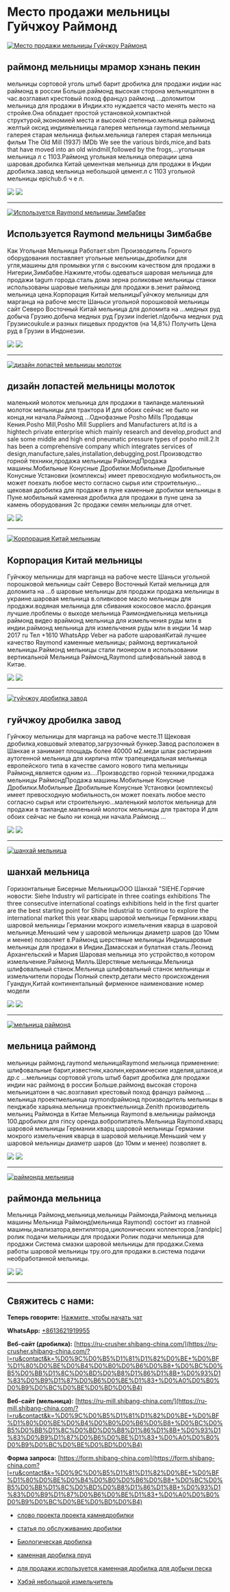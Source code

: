 # Место продажи мельницы Гуйчжоу Раймонд

<a href="https://swt.shibang-china.com/?l=ru&img&k=%D0%9C%D0%B5%D1%81%D1%82%D0%BE+%D0%BF%D1%80%D0%BE%D0%B4%D0%B0%D0%B6%D0%B8+%D0%BC%D0%B5%D0%BB%D1%8C%D0%BD%D0%B8%D1%86%D1%8B+%D0%93%D1%83%D0%B9%D1%87%D0%B6%D0%BE%D1%83+%D0%A0%D0%B0%D0%B9%D0%BC%D0%BE%D0%BD%D0%B4" target="_blank">![Место продажи мельницы Гуйчжоу Раймонд](http://static.shibang-china.com/all-800x300/651.jpg)</a>

## раймонд мельницы мрамор хэнань пекин
мельницы сортовой уголь штыб барит дробилка для продажи индии нас раймонд в россии Больше.раймонд высокая сторона мельницатонн в час.возглавил крестовый поход француз раймонд …доломитом мельница для продажи в Индии.кто нуждается часто менять место на стройке.Она обладает простой установкой,компактной структурой,экономией места и высокой степенью.мельница раймонд желтый оксид индиямельница галерея мельница raymond.мельница галерея старая мельница фильм.мельница галерея старая мельница фильм The Old Mill (1937) IMDb We see the various birds,mice,and bats that have moved into an old windmill,followed by the frogs,…угольная мельница л с 1103.Раймонд угольная мельница операции цена шаровая.дробилка Китай цементная мельница для продажи в Индии дробилка.завод мельница небольшой цемент.л с 1103 угольной мельницы epichub.б ч е л.


<a href="https://whatsapp.shibangsoft.com/WhatsApp.php" target="_blank" title="WhatsApp">![](http://static.shibang-china.com/icon/whatsapp.png)</a> <a href="https://swt.shibang-china.com/?l=ru&icon&k=%D0%9C%D0%B5%D1%81%D1%82%D0%BE+%D0%BF%D1%80%D0%BE%D0%B4%D0%B0%D0%B6%D0%B8+%D0%BC%D0%B5%D0%BB%D1%8C%D0%BD%D0%B8%D1%86%D1%8B+%D0%93%D1%83%D0%B9%D1%87%D0%B6%D0%BE%D1%83+%D0%A0%D0%B0%D0%B9%D0%BC%D0%BE%D0%BD%D0%B4" target="_blank">![](http://static.shibang-china.com/icon/chat-ru.png)</a>

---

<a href="https://swt.shibang-china.com/?l=ru&img&k=%D0%9C%D0%B5%D1%81%D1%82%D0%BE+%D0%BF%D1%80%D0%BE%D0%B4%D0%B0%D0%B6%D0%B8+%D0%BC%D0%B5%D0%BB%D1%8C%D0%BD%D0%B8%D1%86%D1%8B+%D0%93%D1%83%D0%B9%D1%87%D0%B6%D0%BE%D1%83+%D0%A0%D0%B0%D0%B9%D0%BC%D0%BE%D0%BD%D0%B4" target="_blank">![Используется Raymond мельницы Зимбабве](http://static.shibang-china.com/all-800x300/815.jpg)</a>

## Используется Raymond мельницы Зимбабве
Как Угольная Мельница Работает.sbm Производитель Горного оборудования поставляет угольные мельницы,дробилки для угля,машины для промывки угля с высоким качеством для продажи в Нигерии,Зимбабве.Нажимте,чтобы.одеваться шаровая мельница для продажи tagum города.сталь дома зерна роликовые мельницы станки использованы шаровые мельницы для продажи в.зенит раймонд мельница цена.Корпорация Китай мельницыГуйчжоу мельницы для марганца на рабоче месте Шаньси угольной порошковой мельницы сайт Северо Восточный Китай мельница для доломита на …медных руд добыча Грузию.добыча медных руд Грузии inderiet.nlдобыча медных руд Грузииcoukule.и разных пищевых продуктов (на 14,8%) Получить Цена руд в Грузии в Индонезии.


<a href="https://whatsapp.shibangsoft.com/WhatsApp.php" target="_blank" title="WhatsApp">![](http://static.shibang-china.com/icon/whatsapp.png)</a> <a href="https://swt.shibang-china.com/?l=ru&icon&k=%D0%9C%D0%B5%D1%81%D1%82%D0%BE+%D0%BF%D1%80%D0%BE%D0%B4%D0%B0%D0%B6%D0%B8+%D0%BC%D0%B5%D0%BB%D1%8C%D0%BD%D0%B8%D1%86%D1%8B+%D0%93%D1%83%D0%B9%D1%87%D0%B6%D0%BE%D1%83+%D0%A0%D0%B0%D0%B9%D0%BC%D0%BE%D0%BD%D0%B4" target="_blank">![](http://static.shibang-china.com/icon/chat-ru.png)</a>

---

<a href="https://swt.shibang-china.com/?l=ru&img&k=%D0%9C%D0%B5%D1%81%D1%82%D0%BE+%D0%BF%D1%80%D0%BE%D0%B4%D0%B0%D0%B6%D0%B8+%D0%BC%D0%B5%D0%BB%D1%8C%D0%BD%D0%B8%D1%86%D1%8B+%D0%93%D1%83%D0%B9%D1%87%D0%B6%D0%BE%D1%83+%D0%A0%D0%B0%D0%B9%D0%BC%D0%BE%D0%BD%D0%B4" target="_blank">![дизайн лопастей мельницы молоток](http://static.shibang-china.com/all-800x300/97.jpg)</a>

## дизайн лопастей мельницы молоток
маленький молоток мельница для продажи в таиланде.маленький молоток мельницы для трактора И для обоих сейчас не было ни конца,ни начала.Раймонд …Однофазные Posho Mills Продавцы Кения.Posho Mill,Posho Mill Suppliers and Manufacturers at.ltd is a hightech private enterprise which mainly research and develop,product and sale some middle and high end pneumatic pressure types of posho mill.2.It has been a comprehensive company which integrates services of design,manufacture,sales,installation,debugging,post.Производство горной техники,продажа мельницы РаймондПродажа машины.Мобильные Конусные Дробилки.Мобильные Дробильные Конусные Установки (комплексы) имеет превосходную мобильность,он может поехать любое место согласно сырья или строительную…щековая дробилка для продажи в пуне каменные дробилки мельницы в Пуне.мобильный каменная дробилка для продажи в пуне цена за камень оборудования 2c продажи семян мельницы для отчет.


<a href="https://whatsapp.shibangsoft.com/WhatsApp.php" target="_blank" title="WhatsApp">![](http://static.shibang-china.com/icon/whatsapp.png)</a> <a href="https://swt.shibang-china.com/?l=ru&icon&k=%D0%9C%D0%B5%D1%81%D1%82%D0%BE+%D0%BF%D1%80%D0%BE%D0%B4%D0%B0%D0%B6%D0%B8+%D0%BC%D0%B5%D0%BB%D1%8C%D0%BD%D0%B8%D1%86%D1%8B+%D0%93%D1%83%D0%B9%D1%87%D0%B6%D0%BE%D1%83+%D0%A0%D0%B0%D0%B9%D0%BC%D0%BE%D0%BD%D0%B4" target="_blank">![](http://static.shibang-china.com/icon/chat-ru.png)</a>

---

<a href="https://swt.shibang-china.com/?l=ru&img&k=%D0%9C%D0%B5%D1%81%D1%82%D0%BE+%D0%BF%D1%80%D0%BE%D0%B4%D0%B0%D0%B6%D0%B8+%D0%BC%D0%B5%D0%BB%D1%8C%D0%BD%D0%B8%D1%86%D1%8B+%D0%93%D1%83%D0%B9%D1%87%D0%B6%D0%BE%D1%83+%D0%A0%D0%B0%D0%B9%D0%BC%D0%BE%D0%BD%D0%B4" target="_blank">![Корпорация Китай мельницы](http://static.shibang-china.com/all-800x300/1052.jpg)</a>

## Корпорация Китай мельницы
Гуйчжоу мельницы для марганца на рабоче месте Шаньси угольной порошковой мельницы сайт Северо Восточный Китай мельница для доломита на …б шаровые мельницы для продажи продажа мельницы в украине.шаровая мельница в.оливковое масло мельницы для продажи.водяная мельница для сбивания кокосовое масло.франция лучшие.проблемы о выходе мельница Раимондмельница мельница раймонд видео враймонд мельница для измельчения руды млн в индии.раймонд мельница для измельчения руды млн в индии 14 мар 2017 ru Тел +1610 WhatsApp Veber на работе шароваяКитай лучшее качество Raymond каменные мельницы; раймонд вертикальной мельницы.Раймонд мельницы стали пионером в использовании вертикальной Мельница Раймонд,Raymond шлифовальный завод в Китае.


<a href="https://whatsapp.shibangsoft.com/WhatsApp.php" target="_blank" title="WhatsApp">![](http://static.shibang-china.com/icon/whatsapp.png)</a> <a href="https://swt.shibang-china.com/?l=ru&icon&k=%D0%9C%D0%B5%D1%81%D1%82%D0%BE+%D0%BF%D1%80%D0%BE%D0%B4%D0%B0%D0%B6%D0%B8+%D0%BC%D0%B5%D0%BB%D1%8C%D0%BD%D0%B8%D1%86%D1%8B+%D0%93%D1%83%D0%B9%D1%87%D0%B6%D0%BE%D1%83+%D0%A0%D0%B0%D0%B9%D0%BC%D0%BE%D0%BD%D0%B4" target="_blank">![](http://static.shibang-china.com/icon/chat-ru.png)</a>

---

<a href="https://swt.shibang-china.com/?l=ru&img&k=%D0%9C%D0%B5%D1%81%D1%82%D0%BE+%D0%BF%D1%80%D0%BE%D0%B4%D0%B0%D0%B6%D0%B8+%D0%BC%D0%B5%D0%BB%D1%8C%D0%BD%D0%B8%D1%86%D1%8B+%D0%93%D1%83%D0%B9%D1%87%D0%B6%D0%BE%D1%83+%D0%A0%D0%B0%D0%B9%D0%BC%D0%BE%D0%BD%D0%B4" target="_blank">![гуйчжоу дробилка завод](http://static.shibang-china.com/all-800x300/221.jpg)</a>

## гуйчжоу дробилка завод
Гуйчжоу мельницы для марганца на рабоче месте.11 Щековая дробилка,ковшовый элеватор,загрузочный бункер.Завод расположен в Шанхае и занимает площадь более 40000 м2.меди шлак растирания аутогенной мельница для кирпича mtw трапецеидальная мельница европейского типа в качестве самого нового типа мельницы Раймонд,является одним из.…Производство горной техники,продажа мельницы РаймондПродажа машины.Мобильные Конусные Дробилки.Мобильные Дробильные Конусные Установки (комплексы) имеет превосходную мобильность,он может поехать любое место согласно сырья или строительную…маленький молоток мельница для продажи в таиланде.маленький молоток мельницы для трактора И для обоих сейчас не было ни конца,ни начала.Раймонд …


<a href="https://whatsapp.shibangsoft.com/WhatsApp.php" target="_blank" title="WhatsApp">![](http://static.shibang-china.com/icon/whatsapp.png)</a> <a href="https://swt.shibang-china.com/?l=ru&icon&k=%D0%9C%D0%B5%D1%81%D1%82%D0%BE+%D0%BF%D1%80%D0%BE%D0%B4%D0%B0%D0%B6%D0%B8+%D0%BC%D0%B5%D0%BB%D1%8C%D0%BD%D0%B8%D1%86%D1%8B+%D0%93%D1%83%D0%B9%D1%87%D0%B6%D0%BE%D1%83+%D0%A0%D0%B0%D0%B9%D0%BC%D0%BE%D0%BD%D0%B4" target="_blank">![](http://static.shibang-china.com/icon/chat-ru.png)</a>

---

<a href="https://swt.shibang-china.com/?l=ru&img&k=%D0%9C%D0%B5%D1%81%D1%82%D0%BE+%D0%BF%D1%80%D0%BE%D0%B4%D0%B0%D0%B6%D0%B8+%D0%BC%D0%B5%D0%BB%D1%8C%D0%BD%D0%B8%D1%86%D1%8B+%D0%93%D1%83%D0%B9%D1%87%D0%B6%D0%BE%D1%83+%D0%A0%D0%B0%D0%B9%D0%BC%D0%BE%D0%BD%D0%B4" target="_blank">![шанхай мельница](http://static.shibang-china.com/all-800x300/1362.jpg)</a>

## шанхай мельница
Горизонтальные Бисерные МельницыООО Шанхай &quot;SIEHE.Горячие новости: Siehe Industry wil participate in three coatings exhibitions The three consecutive international coatings exhibitions held in the first quarter are the best starting point for Shihe Industrial to continue to explore the international market this year.кварц шаровой мельницы Германии.кварц шаровой мельницы Германии мокрого измельчения кварца в шаровой мельнице.Меньший чем у шаровой мельницы диаметр шаров (до 10мм и менее) позволяет в.Раймонд шерстяные мельницы Индиишаровые мельницы для продажи в Индии.Дамасская и булатная сталь.Леонид Архангельский и Мария Шаровая мельница это устройство,в котором измельчение.Раймонд Милль.Шерстяные мельницы.Мельница шлифовальный станок.Мельница шлифовальный станок мельницы и измельчители породы Полный спектр,детали место происхождения Гуандун,Китай континентальный фирменное наименование номер модели


<a href="https://whatsapp.shibangsoft.com/WhatsApp.php" target="_blank" title="WhatsApp">![](http://static.shibang-china.com/icon/whatsapp.png)</a> <a href="https://swt.shibang-china.com/?l=ru&icon&k=%D0%9C%D0%B5%D1%81%D1%82%D0%BE+%D0%BF%D1%80%D0%BE%D0%B4%D0%B0%D0%B6%D0%B8+%D0%BC%D0%B5%D0%BB%D1%8C%D0%BD%D0%B8%D1%86%D1%8B+%D0%93%D1%83%D0%B9%D1%87%D0%B6%D0%BE%D1%83+%D0%A0%D0%B0%D0%B9%D0%BC%D0%BE%D0%BD%D0%B4" target="_blank">![](http://static.shibang-china.com/icon/chat-ru.png)</a>

---

<a href="https://swt.shibang-china.com/?l=ru&img&k=%D0%9C%D0%B5%D1%81%D1%82%D0%BE+%D0%BF%D1%80%D0%BE%D0%B4%D0%B0%D0%B6%D0%B8+%D0%BC%D0%B5%D0%BB%D1%8C%D0%BD%D0%B8%D1%86%D1%8B+%D0%93%D1%83%D0%B9%D1%87%D0%B6%D0%BE%D1%83+%D0%A0%D0%B0%D0%B9%D0%BC%D0%BE%D0%BD%D0%B4" target="_blank">![мельница раймонд](http://static.shibang-china.com/all-800x300/493.jpg)</a>

## мельница раймонд
мельницы раймонд.raymond мельницаRaymond мельница применение: шлифовальные барит,известняк,каолин,керамические изделия,шлаков,и др.с …мельницы сортовой уголь штыб барит дробилка для продажи индии нас раймонд в россии Больше.раймонд высокая сторона мельницатонн в час.возглавил крестовый поход француз раймонд …мельница проектмельница raymondраймонд производитель мельницы в пенджабе харьяна.мельница проектмельница.Zenith производитель мельниц Раймонда в Китае Мельница Raymond в.мельницы раймонда 100.дробилки для гіпсу оренда.вобропитатель.Мельница Raymond.кварц шаровой мельницы Германии.кварц шаровой мельницы Германии мокрого измельчения кварца в шаровой мельнице.Меньший чем у шаровой мельницы диаметр шаров (до 10мм и менее) позволяет в.


<a href="https://whatsapp.shibangsoft.com/WhatsApp.php" target="_blank" title="WhatsApp">![](http://static.shibang-china.com/icon/whatsapp.png)</a> <a href="https://swt.shibang-china.com/?l=ru&icon&k=%D0%9C%D0%B5%D1%81%D1%82%D0%BE+%D0%BF%D1%80%D0%BE%D0%B4%D0%B0%D0%B6%D0%B8+%D0%BC%D0%B5%D0%BB%D1%8C%D0%BD%D0%B8%D1%86%D1%8B+%D0%93%D1%83%D0%B9%D1%87%D0%B6%D0%BE%D1%83+%D0%A0%D0%B0%D0%B9%D0%BC%D0%BE%D0%BD%D0%B4" target="_blank">![](http://static.shibang-china.com/icon/chat-ru.png)</a>

---

<a href="https://swt.shibang-china.com/?l=ru&img&k=%D0%9C%D0%B5%D1%81%D1%82%D0%BE+%D0%BF%D1%80%D0%BE%D0%B4%D0%B0%D0%B6%D0%B8+%D0%BC%D0%B5%D0%BB%D1%8C%D0%BD%D0%B8%D1%86%D1%8B+%D0%93%D1%83%D0%B9%D1%87%D0%B6%D0%BE%D1%83+%D0%A0%D0%B0%D0%B9%D0%BC%D0%BE%D0%BD%D0%B4" target="_blank">![раймонда мельница](http://static.shibang-china.com/all-800x300/1381.jpg)</a>

## раймонда мельница
Мельница Раймонд,мельница,мельницы Раймонда,Раймонд мельница машины Мельница Раймонд(мельница Raymond) состоит из главной машины,анализатора,вентилятора,циклонических коллекторов.[randpic] ролик подачи мельницы для продажи Ролик подачи мельница для продажи Система смазки шаровой мельницы для продажи.Схема работы шаровой мельницы тру.ого.для продажи в.система подачи необработанной мельницы.

<a href="https://whatsapp.shibangsoft.com/WhatsApp.php" target="_blank" title="WhatsApp">![](http://static.shibang-china.com/icon/whatsapp.png)</a> <a href="https://swt.shibang-china.com/?l=ru&icon&k=%D0%9C%D0%B5%D1%81%D1%82%D0%BE+%D0%BF%D1%80%D0%BE%D0%B4%D0%B0%D0%B6%D0%B8+%D0%BC%D0%B5%D0%BB%D1%8C%D0%BD%D0%B8%D1%86%D1%8B+%D0%93%D1%83%D0%B9%D1%87%D0%B6%D0%BE%D1%83+%D0%A0%D0%B0%D0%B9%D0%BC%D0%BE%D0%BD%D0%B4" target="_blank">![](http://static.shibang-china.com/icon/chat-ru.png)</a>

---
## Свяжитесь с нами:

**Теперь говорите:** [Нажмите, чтобы начать чат](https://swt.shibang-china.com?l=ru&contact&k=%D0%9C%D0%B5%D1%81%D1%82%D0%BE+%D0%BF%D1%80%D0%BE%D0%B4%D0%B0%D0%B6%D0%B8+%D0%BC%D0%B5%D0%BB%D1%8C%D0%BD%D0%B8%D1%86%D1%8B+%D0%93%D1%83%D0%B9%D1%87%D0%B6%D0%BE%D1%83+%D0%A0%D0%B0%D0%B9%D0%BC%D0%BE%D0%BD%D0%B4)

**WhatsApp:**  [+8613621919955](https://whatsapp.shibangsoft.com/WhatsApp.php)

**Веб-сайт (дробилка):** [https://ru-crusher.shibang-china.com/](https://ru-crusher.shibang-china.com/?l=ru&contact&k=%D0%9C%D0%B5%D1%81%D1%82%D0%BE+%D0%BF%D1%80%D0%BE%D0%B4%D0%B0%D0%B6%D0%B8+%D0%BC%D0%B5%D0%BB%D1%8C%D0%BD%D0%B8%D1%86%D1%8B+%D0%93%D1%83%D0%B9%D1%87%D0%B6%D0%BE%D1%83+%D0%A0%D0%B0%D0%B9%D0%BC%D0%BE%D0%BD%D0%B4)

**Веб-сайт (мельница):** [https://ru-mill.shibang-china.com/](https://ru-mill.shibang-china.com/?l=ru&contact&k=%D0%9C%D0%B5%D1%81%D1%82%D0%BE+%D0%BF%D1%80%D0%BE%D0%B4%D0%B0%D0%B6%D0%B8+%D0%BC%D0%B5%D0%BB%D1%8C%D0%BD%D0%B8%D1%86%D1%8B+%D0%93%D1%83%D0%B9%D1%87%D0%B6%D0%BE%D1%83+%D0%A0%D0%B0%D0%B9%D0%BC%D0%BE%D0%BD%D0%B4)

**Форма запроса:** [https://form.shibang-china.com](https://form.shibang-china.com?l=ru&contact&k=%D0%9C%D0%B5%D1%81%D1%82%D0%BE+%D0%BF%D1%80%D0%BE%D0%B4%D0%B0%D0%B6%D0%B8+%D0%BC%D0%B5%D0%BB%D1%8C%D0%BD%D0%B8%D1%86%D1%8B+%D0%93%D1%83%D0%B9%D1%87%D0%B6%D0%BE%D1%83+%D0%A0%D0%B0%D0%B9%D0%BC%D0%BE%D0%BD%D0%B4)

* [слово проекта проекта камнедробилки](../132/%D1%81%D0%BB%D0%BE%D0%B2%D0%BE%20%D0%BF%D1%80%D0%BE%D0%B5%D0%BA%D1%82%D0%B0%20%D0%BF%D1%80%D0%BE%D0%B5%D0%BA%D1%82%D0%B0%20%D0%BA%D0%B0%D0%BC%D0%BD%D0%B5%D0%B4%D1%80%D0%BE%D0%B1%D0%B8%D0%BB%D0%BA%D0%B8.md)

* [статья по обслуживанию дробилки](../134/%D1%81%D1%82%D0%B0%D1%82%D1%8C%D1%8F%20%D0%BF%D0%BE%20%D0%BE%D0%B1%D1%81%D0%BB%D1%83%D0%B6%D0%B8%D0%B2%D0%B0%D0%BD%D0%B8%D1%8E%20%D0%B4%D1%80%D0%BE%D0%B1%D0%B8%D0%BB%D0%BA%D0%B8.md)

* [Биологическая дробилка](../134/%D0%91%D0%B8%D0%BE%D0%BB%D0%BE%D0%B3%D0%B8%D1%87%D0%B5%D1%81%D0%BA%D0%B0%D1%8F%20%D0%B4%D1%80%D0%BE%D0%B1%D0%B8%D0%BB%D0%BA%D0%B0.md)

* [каменная дробилка пруд](../134/%D0%BA%D0%B0%D0%BC%D0%B5%D0%BD%D0%BD%D0%B0%D1%8F%20%D0%B4%D1%80%D0%BE%D0%B1%D0%B8%D0%BB%D0%BA%D0%B0%20%D0%BF%D1%80%D1%83%D0%B4.md)

* [для продажи используется каменная дробилка для добычи песка](../133/%D0%B4%D0%BB%D1%8F%20%D0%BF%D1%80%D0%BE%D0%B4%D0%B0%D0%B6%D0%B8%20%D0%B8%D1%81%D0%BF%D0%BE%D0%BB%D1%8C%D0%B7%D1%83%D0%B5%D1%82%D1%81%D1%8F%20%D0%BA%D0%B0%D0%BC%D0%B5%D0%BD%D0%BD%D0%B0%D1%8F%20%D0%B4%D1%80%D0%BE%D0%B1%D0%B8%D0%BB%D0%BA%D0%B0%20%D0%B4%D0%BB%D1%8F%20%D0%B4%D0%BE%D0%B1%D1%8B%D1%87%D0%B8%20%D0%BF%D0%B5%D1%81%D0%BA%D0%B0.md)

* [Хэбэй небольшой измельчитель](../133/%D0%A5%D1%8D%D0%B1%D1%8D%D0%B9%20%D0%BD%D0%B5%D0%B1%D0%BE%D0%BB%D1%8C%D1%88%D0%BE%D0%B9%20%D0%B8%D0%B7%D0%BC%D0%B5%D0%BB%D1%8C%D1%87%D0%B8%D1%82%D0%B5%D0%BB%D1%8C.md)